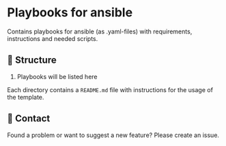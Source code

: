 # Playbooks for ansible
Contains playbooks for ansible (as .yaml-files) with requirements, instructions and needed scripts.

## 📁 Structure
1. Playbooks will be listed here

Each directory contains a `README.md` file with instructions for the usage of the template.  

## 💬 Contact
Found a problem or want to suggest a new feature? Please create an issue.
